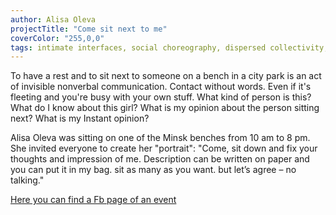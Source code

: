 ```yaml
---
author: Alisa Oleva
projectTitle: "Come sit next to me"
coverColor: "255,0,0"
tags: intimate interfaces, social choreography, dispersed collectivity, practices of ourselves
---
```

To have a rest and to sit next to someone on a bench in a city park is an act of invisible nonverbal communication. Contact without words. Even if it's fleeting and you're busy with your own stuff. What kind of person is this? What do I know about this girl? What is my opinion about the person sitting next? What is my Instant opinion?

Alisa Oleva was sitting on one of the Minsk benches from 10 am to 8 pm. She invited everyone to create her "portrait": "Come, sit down and fix your thoughts and impression of me. Description can be written on paper and you can put it in my bag. sit as many as you want. but let’s agree – no talking."

[Here you can find a Fb page of an event][1]

[1]:	https://www.facebook.com/events/993561960762873/